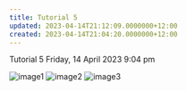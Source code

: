 ```yaml
---
title: Tutorial 5
updated: 2023-04-14T21:12:09.0000000+12:00
created: 2023-04-14T21:04:20.0000000+12:00
---
```


Tutorial 5
Friday, 14 April 2023
9:04 pm

![image1](../../../../resources/5cc590880e0546828d7def9c93ceaa68.png)
![image2](../../../../resources/a968c80fd15d4d4aafff2beafc166578.png)
![image3](../../../../resources/5537fc95b1be4a02aed01de2490b3d72.png)
